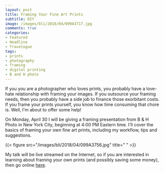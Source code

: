 ```yaml
---
layout: post
title: Framing Your Fine Art Prints
subtitle: DIY
image: /images/bli/2018/04/099A3717.jpg
comments: true
categories:
- Featured
- Headline
- Travelogue
tags:
- prints
- photography
- framing
- digital printing
- B and H photo
---
```


If you you are a photographer who loves prints, you probably have a love-hate relationship with framing your images. If you outsource your framing needs, then you probably have a side job to finance those exorbitant costs. If you frame your prints yourself, you know how time consuming that chore is. Well, I'm about to offer some help!

<!--more-->

On Monday, April 30 I will be giving a framing presentation from B & H Photo in New York City, beginning at 4:00 PM Eastern time. I'll cover the basics of framing your own fine art prints, including my workflow, tips and suggestions. 

{{< figure src="/images/bli/2018/04/099A3756.jpg" title="  " >}}

My talk will be live streamed on the Internet, so if you are interested in learning about framing your own prints (and possibly saving some money), then go online [here](https://www.bhphotovideo.com/find/eventDetails.jsp/id/2742). 

